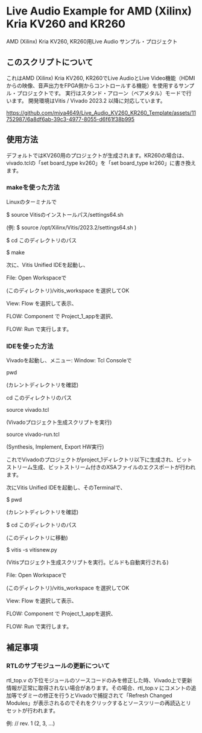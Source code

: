 # Live Audio Example for AMD (Xilinx) Kria KV260 and KR260

AMD (Xilinx) Kria KV260, KR260用Live Audio サンプル・プロジェクト

## このスクリプトについて

これはAMD (Xilinx) Kria KV260, KR260でLive AudioとLive Video機能（HDMIからの映像、音声出力をFPGA側からコントロールする機能）を使用するサンプル・プロジェクトです。
実行はスタンド・アローン（ベアメタル）モードで行います。
開発環境はVitis / Vivado 2023.2 以降に対応しています。

https://github.com/miya4649/Live_Audio_KV260_KR260_Template/assets/11752987/6a8df6ab-39c3-4977-8055-d6f61f38b995

## 使用方法

デフォルトではKV260用のプロジェクトが生成されます。KR260の場合は、vivado.tclの「set board_type kv260」を「set board_type kr260」に書き換えます。

### makeを使った方法

Linuxのターミナルで

$ source Vitisのインストールパス/settings64.sh

(例: $ source /opt/Xilinx/Vitis/2023.2/settings64.sh )

$ cd このディレクトリのパス

$ make

次に、Vitis Unified IDEを起動し、

File: Open Workspaceで

(このディレクトリ)/vitis_workspace を選択してOK

View: Flow を選択して表示、

FLOW: Component で Project_1_appを選択、

FLOW: Run で実行します。

### IDEを使った方法

Vivadoを起動し、メニュー: Window: Tcl Consoleで

pwd

(カレントディレクトリを確認)

cd このディレクトリのパス

source vivado.tcl

(Vivadoプロジェクト生成スクリプトを実行)

source vivado-run.tcl

(Synthesis, Implement, Export HW実行)

これでVivadoのプロジェクトがproject_1ディレクトリ以下に生成され、ビットストリーム生成、ビットストリーム付きのXSAファイルのエクスポートが行われます。

次にVitis Unified IDEを起動し、そのTerminalで、

$ pwd

(カレントディレクトリを確認)

$ cd このディレクトリのパス

(このディレクトリに移動)

$ vitis -s vitisnew.py

(Vitisプロジェクト生成スクリプトを実行。ビルドも自動実行される)

File: Open Workspaceで

(このディレクトリ)/vitis_workspace を選択してOK

View: Flow を選択して表示、

FLOW: Component で Project_1_appを選択、

FLOW: Run で実行します。

## 補足事項

### RTLのサブモジュールの更新について

rtl_top.v の下位モジュールのソースコードのみを修正した時、Vivado上で更新情報が正常に取得されない場合があります。その場合、rtl_top.v にコメントの追加等でダミーの修正を行うとVivadoで捕捉されて「Refresh Changed Modules」が表示されるのでそれをクリックするとソースツリーの再読込とリセットが行われます。

例: // rev. 1 (2, 3, ...)
